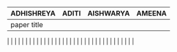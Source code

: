 | ADHISHREYA                        | ADITI                                |           AISHWARYA               |AMEENA                                    |
| ----------------------------------|--------------------------------------|-----------------------------------|------------------------------------------|
| paper title                       |                                      |                                   |  
  
|                                   |                                      |                                   |                                          |
|                                   |                                      |                                   |                                          |
|                                   |                                      |                                   |                                          |
|                                   |                                      |                                   |                                          |
|                                   |                                      |                                   |                                          |
|                                   |                                      |                                   |                                          |
|                                   |                                      |                                   |                                          |
